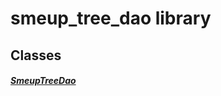 


# smeup_tree_dao library











## Classes

##### [SmeupTreeDao](../smeup_daos_smeup_tree_dao/SmeupTreeDao-class.md)



 















